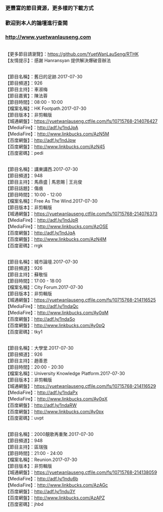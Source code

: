 ### 更豐富的節目資源，更多樣的下載方式
### 歡迎到本人的論壇進行查閱
### http://www.yuetwanlauseng.com

<br>【更多節目請瀏覽】：https://github.com/YuetWanLauSeng/RTHK
<br>【友情提示】：感謝 Hanransyan 提供解決爆破音辦法

<br>【節目名稱】：舊日的足跡.2017-07-30
<br>【節目頻道】：926
<br>【節目主持】：車淑梅
<br>【節目嘉賓】：陳法蓉
<br>【節目時間】：08:00 - 10:00
<br>【檔案名稱】：HK Footpath.2017-07-30
<br>【節目版本】：非剪輯版
<br>【城通網盤】：https://yuetwanlauseng.ctfile.com/fs/10715768-214076427
<br>【MediaFire】：http://adf.ly/1ndJpA
<br>【MediaFire】：http://www.linkbucks.com/AzN5M
<br>【百度網盤】：http://adf.ly/1ndJpw
<br>【百度網盤】：http://www.linkbucks.com/AzN45
<br>【百度密碼】：pedi

<br>【節目名稱】：講東講西.2017-07-30
<br>【節目頻道】：948
<br>【節目主持】：馬鼎盛 | 馬恩賜 | 王兆俊
<br>【節目話題】：傷痕
<br>【節目時間】：10:00 - 12:00
<br>【檔案名稱】：Free As The Wind.2017-07-30
<br>【節目版本】：非剪輯版
<br>【城通網盤】：https://yuetwanlauseng.ctfile.com/fs/10715768-214076373
<br>【MediaFire】：http://adf.ly/1ndJpR
<br>【MediaFire】：http://www.linkbucks.com/AzOSE
<br>【百度網盤】：http://adf.ly/1ndJqA
<br>【百度網盤】：http://www.linkbucks.com/AzN4M
<br>【百度密碼】：rrgk

<br>【節目名稱】：城市論壇.2017-07-30
<br>【節目頻道】：926
<br>【節目主持】：蘇敬恒
<br>【節目時間】：17:00 - 18:00
<br>【檔案名稱】：City Forum.2017-07-30
<br>【節目版本】：非剪輯版
<br>【城通網盤】：https://yuetwanlauseng.ctfile.com/fs/10715768-214116525
<br>【MediaFire】：http://adf.ly/1ndaQc
<br>【MediaFire】：http://www.linkbucks.com/Ay0qM
<br>【百度網盤】：http://adf.ly/1ndaSo
<br>【百度網盤】：http://www.linkbucks.com/Ay0pQ
<br>【百度密碼】：tky1

<br>【節目名稱】：大學堂.2017-07-30
<br>【節目頻道】：926
<br>【節目主持】：趙善恩
<br>【節目時間】：20:00 - 20:30
<br>【檔案名稱】：University Knowledge Platform.2017-07-30
<br>【節目版本】：非剪輯版
<br>【城通網盤】：https://yuetwanlauseng.ctfile.com/fs/10715768-214116529
<br>【MediaFire】：http://adf.ly/1ndaPx
<br>【MediaFire】：http://www.linkbucks.com/Ay0qX
<br>【百度網盤】：http://adf.ly/1ndaRW
<br>【百度網盤】：http://www.linkbucks.com/Ay0px
<br>【百度密碼】：uvpt

<br>【節目名稱】：2000靚歌再重聚.2017-07-30
<br>【節目頻道】：948
<br>【節目主持】：區瑞強
<br>【節目時間】：21:00 - 24:00
<br>【檔案名稱】：Reunion.2017-07-30
<br>【節目版本】：非剪輯版
<br>【城通網盤】：https://yuetwanlauseng.ctfile.com/fs/10715768-214138059
<br>【MediaFire】：http://adf.ly/1ndu6b
<br>【MediaFire】：http://www.linkbucks.com/AzAGc
<br>【百度網盤】：http://adf.ly/1ndu3Y
<br>【百度網盤】：http://www.linkbucks.com/AzAPZ
<br>【百度密碼】：jhbd
